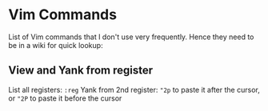 # Vim Commands

List of Vim commands that I don't use very frequently. Hence they need to be in a wiki for quick lookup:

## View and Yank from register

List all registers: `:reg`
Yank from 2nd register: `"2p` to paste it after the cursor, or `"2P` to paste it before the cursor
